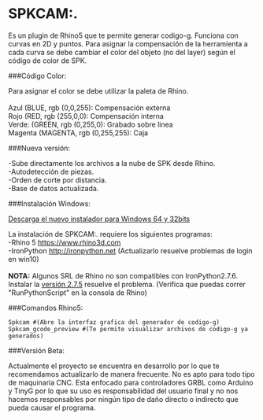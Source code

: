 # SPKCAM:.
<p>Es un plugin de Rhino5 que te permite generar codigo-g. Funciona con curvas en 2D y puntos. Para asignar la compensación de la herramienta a cada curva se debe cambiar el color del objeto (no del layer) según el código de color de SPK.</p>

###Código Color:

 Para asignar el color se debe utilizar la paleta de Rhino.<br><br>
 Azul (BLUE, rgb (0,0,255): Compensación externa<br>
 Rojo (RED, rgb (255,0,0): Compensación interna<br>
 Verde: (GREEN, rgb (0,255,0): Grabado sobre linea<br>
 Magenta (MAGENTA, rgb (0,255,255): Caja <br>

###Nueva versión:
<p>-Sube directamente los archivos a la nube de SPK desde Rhino.<br>
-Autodetección de piezas.<br>
-Orden de corte por distancia.<br>
-Base de datos actualizada.<br></p>

###Instalación Windows:

<a href="https://github.com/utitankaspk/SPKCAM/raw/master/Spkcam_v1.6.29.08.2016_for_Rhino5.0_Win64-32_Installer.rhi">Descarga el nuevo instalador para Windows 64 y 32bits </a><br>

La instalación de SPKCAM:. requiere los siguientes programas:<br>
-Rhino 5 https://www.rhino3d.com<br>
-IronPython http://ironpython.net (Actualizarlo resuelve problemas de login en win10) <br><br>
<b>NOTA:</b> Algunos SRL de Rhino no son compatibles con IronPython2.7.6. Instalar la <a href="https://drive.google.com/file/d/0B02fjLQVN51aT1BSc21pTUNyaFE/view?usp=sharing" target="_blank">versión 2.7.5</a> resuelve el problema. (Verifica que puedas correr "RunPythonScript" en la consola de Rhino)<br> 

###Comandos Rhino5:

	Spkcam #(Abre la interfaz grafica del generador de codigo-g)
	Spkcam_gcode_preview #(Te permite visualizar archivos de codigo-g ya generados)
	
###Versión Beta:

Actualmente el proyecto se encuentra en desarrollo por lo que te recomendamos actualizarlo de manera frecuente. No es apto para todo tipo de maquinaria CNC. Esta enfocado para controladores GRBL como Arduino y TinyG por lo que su uso es responsabilidad del usuario final y no nos hacemos responsables por ningún tipo de daño directo o indirecto que pueda causar el programa.

